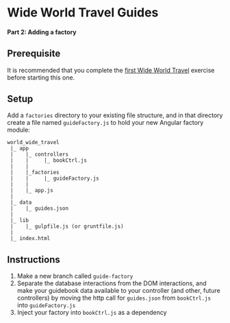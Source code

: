 # Wide World Travel Guides

#### Part 2: Adding a factory

## Prerequisite

It is recommended that you complete the [first Wide World Travel](./MF_WIDE_WORLD_TRAVEL.md) exercise before starting this one.

## Setup

Add a `factories` directory to your existing file structure, and in that directory create a file named `guideFactory.js` to hold your new Angular factory module:

```
world_wide_travel
 |_ app
 |    |_ controllers
 |    |     |_ bookCtrl.js
 |    |
 |    |_factories
 |    |     |_ guideFactory.js
 |    |
 |    |_ app.js
 |
 |_ data
 |    |_ guides.json
 |
 |_ lib
 |    |_ gulpfile.js (or gruntfile.js)
 |
 |_ index.html
```

## Instructions

1. Make a new branch called `guide-factory`
1. Separate the database interactions from the DOM interactions, and make your guidebook data available to your controller (and other, future controllers) by moving the http call for `guides.json` from `bookCtrl.js` into `guideFactory.js`
1. Inject your factory into `bookCtrl.js` as a dependency
